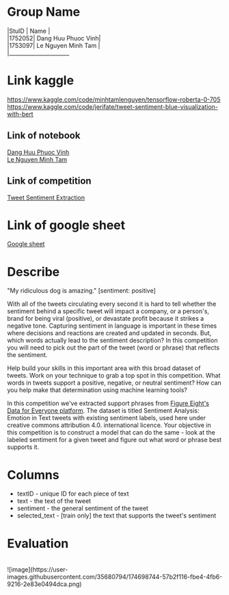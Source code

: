 # **Group Name**
|StuID  |         Name       |
<br>
|1752052| Dang Huu Phuoc Vinh|
<br>
|1753097| Le Nguyen Minh Tam |
<br>
|______________________
# **Link kaggle** 
 https://www.kaggle.com/code/minhtamlenguyen/tensorflow-roberta-0-705
 <br>
 https://www.kaggle.com/code/jerifate/tweet-sentiment-blue-visualization-with-bert
## **Link of notebook**
 [Dang Huu Phuoc Vinh](https://www.kaggle.com/danghuuphuocvinh/tweet-sentiment-extraction)
 <br>
 [Le Nguyen Minh Tam](https://www.kaggle.com/code/minhtamlenguyen)
## **Link of competition**
 [Tweet Sentiment Extraction](https://www.kaggle.com/competitions/tweet-sentiment-extraction)
# **Link of google sheet**
 [Google sheet](https://docs.google.com/spreadsheets/d/10moa8xnprmD-MkfVzvn73UQyaCyHGVSmkDy8GRSXU4Y/edit#gid=0)
  
# Describe
  "My ridiculous dog is amazing." [sentiment: positive]

  With all of the tweets circulating every second it is hard to tell whether the sentiment behind a specific tweet will impact a company, or a person's, brand for being viral (positive), or devastate profit because it strikes a negative tone. Capturing sentiment in language is important in these times where decisions and reactions are created and updated in seconds. But, which words actually lead to the sentiment description? In this competition you will need to pick out the part of the tweet (word or phrase) that reflects the sentiment.

  Help build your skills in this important area with this broad dataset of tweets. Work on your technique to grab a top spot in this competition. What words in tweets support a positive, negative, or neutral sentiment? How can you help make that determination using machine learning tools?

  In this competition we've extracted support phrases from [Figure Eight's Data for Everyone platform](https://appen.com/datasets-resource-center/). The dataset is titled Sentiment Analysis: Emotion in Text tweets with existing sentiment labels, used here under creative commons attribution 4.0. international licence. Your objective in this competition is to construct a model that can do the same - look at the labeled sentiment for a given tweet and figure out what word or phrase best supports it.
# Columns
 -  textID - unique ID for each piece of text
 -  text - the text of the tweet
 -  sentiment - the general sentiment of the tweet
 -  selected_text - [train only] the text that supports the tweet's sentiment

# **Evaluation**
<br>
![image](https://user-images.githubusercontent.com/35680794/174698744-57b2f116-fbe4-4fb6-9216-2e83e0494dca.png)
